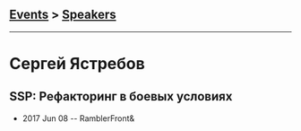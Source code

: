 ## [Events](../README.md) > [Speakers](../speakers.md)
---

# Сергей Ястребов

## SSP: Рефакторинг в боевых условиях
- 2017 Jun 08 -- RamblerFront&amp;    
